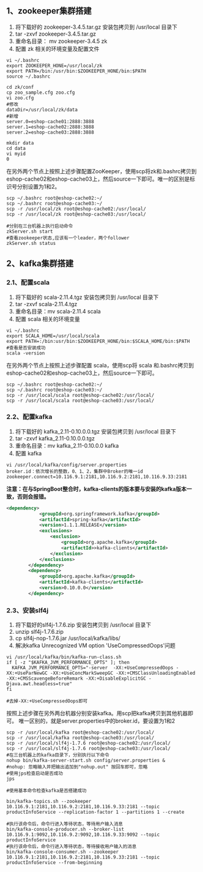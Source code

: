 ## 1、zookeeper集群搭建

1. 将下载好的 zookeeper-3.4.5.tar.gz 安装包拷贝到 /usr/local 目录下
2. tar -zxvf zookeeper-3.4.5.tar.gz
3. 重命名目录： mv zookeeper-3.4.5 zk
4. 配置 zk 相关的环境变量及配置文件

```shell
vi ~/.bashrc
export ZOOKEEPER_HONE=/usr/local/zk
export PATH=/bin:/usr/bin:$ZOOKEEPER_HONE/bin:$PATH
source ~/.bashrc

cd zk/conf
cp zoo_sample.cfg zoo.cfg
vi zoo.cfg
#修改
dataDir=/usr/local/zk/data
#新增
server.0=eshop-cache01:2888:3888	
server.1=eshop-cache02:2888:3888
server.2=eshop-cache03:2888:3888

mkdir data
cd data
vi myid
0
```

在另外两个节点上按照上述步骤配置ZooKeeper，使用scp将zk和.bashrc拷贝到eshop-cache02和eshop-cache03上，然后source一下即可。唯一的区别是标识号分别设置为1和2。

```shell
scp ~/.bashrc root@eshop-cache02:~/
scp ~/.bashrc root@eshop-cache03:~/
scp -r /usr/local/zk root@eshop-cache02:/usr/local/
scp -r /usr/local/zk root@eshop-cache03:/usr/local/

#分别在三台机器上执行启动命令
zkServer.sh start
#查看zookeeper状态,应该有一个leader，两个follower
zkServer.sh status
```

## 2、kafka集群搭建

### 2.1、配置scala

1. 将下载好的 scala-2.11.4.tgz 安装包拷贝到 /usr/local 目录下
2. tar -zxvf scala-2.11.4.tgz 
3. 重命名目录：mv scala-2.11.4 scala
4. 配置 scala 相关的环境变量

```shell
vi ~/.bashrc
export SCALA_HOME=/usr/local/scala
export PATH=:/bin:usr/bin:$ZOOKEEPER_HONE/bin:$SCALA_HOME/bin:$PATH
#查看是否安装成功
scala -version
```

在另外两个节点上按照上述步骤配置 scala，使用scp将 scala 和.bashrc拷贝到eshop-cache02和eshop-cache03上，然后source一下即可。

```shell
scp ~/.bashrc root@eshop-cache02:~/
scp ~/.bashrc root@eshop-cache03:~/
scp -r /usr/local/scala root@eshop-cache02:/usr/local/
scp -r /usr/local/scala root@eshop-cache03:/usr/local/
```

### 2.2、配置kafka

1. 将下载好的 kafka_2.11-0.10.0.0.tgz 安装包拷贝到 /usr/local 目录下
2. tar -zxvf kafka_2.11-0.10.0.0.tgz
3. 重命名目录：mv kafka_2.11-0.10.0.0 kafka
4. 配置 kafka 

```shell
vi /usr/local/kafka/config/server.properties
broker.id：依次增长的整数，0、1、2，集群中Broker的唯一id
zookeeper.connect=10.116.9.1:2181,10.116.9.2:2181,10.116.9.33:2181
```

**注意：在与SpringBoot整合时，kafka-clients的版本要与安装的kafka版本一致，否则会报错。**

```xml
<dependency>
            <groupId>org.springframework.kafka</groupId>
            <artifactId>spring-kafka</artifactId>
            <version>1.1.1.RELEASE</version>
            <exclusions>
                <exclusion>
                    <groupId>org.apache.kafka</groupId>
                    <artifactId>>kafka-clients</artifactId>
                </exclusion>
            </exclusions>
        </dependency>
        <dependency>
            <groupId>org.apache.kafka</groupId>
            <artifactId>kafka-clients</artifactId>
            <version>0.10.0.0</version>
        </dependency>
```



### 2.3、安装slf4j

1. 将下载好的slf4j-1.7.6.zip 安装包拷贝到 /usr/local 目录下
2. unzip slf4j-1.7.6.zip
3. cp slf4j-nop-1.7.6.jar /usr/local/kafka/libs/
4. 解决kafka Unrecognized VM option 'UseCompressedOops'问题

```shell
vi /usr/local/kafka/bin/kafka-run-class.sh
if [ -z "$KAFKA_JVM_PERFORMANCE_OPTS" ]; then
  KAFKA_JVM_PERFORMANCE_OPTS="-server  -XX:+UseCompressedOops -XX:+UseParNewGC -XX:+UseConcMarkSweepGC -XX:+CMSClassUnloadingEnabled -XX:+CMSScavengeBeforeRemark -XX:+DisableExplicitGC -Djava.awt.headless=true"
fi

#去掉-XX:+UseCompressedOops即可
```

按照上述步骤在另外两台机器分别安装kafka。用scp把kafka拷贝到其他机器即可。
唯一区别的，就是server.properties中的broker.id，要设置为1和2

```shell
scp -r /usr/local/kafka root@eshop-cache02:/usr/local/
scp -r /usr/local/kafka root@eshop-cache03:/usr/local/
scp -r /usr/local/slf4j-1.7.6 root@eshop-cache02:/usr/local/
scp -r /usr/local/slf4j-1.7.6 root@eshop-cache03:/usr/local/
#在三台机器上的kafka目录下，分别执行以下命令
nohup bin/kafka-server-start.sh config/server.properties &
#nohup: 忽略输入并把输出追加到"nohup.out" 按回车即可，忽略
#使用jps检查启动是否成功
jps

#使用基本命令检查kafka是否搭建成功

bin/kafka-topics.sh --zookeeper 10.116.9.1:2181,10.116.9.2:2181,10.116.9.33:2181 --topic productInfoService --replication-factor 1 --partitions 1 --create

#执行该命令后，命令行进入等待状态，等待用户输入消息
bin/kafka-console-producer.sh --broker-list 10.116.9.1:9092,10.116.9.2:9092,10.116.9.33:9092 --topic productInfoService
#执行该命令后，命令行进入等待状态，等待接收用户输入的消息
bin/kafka-console-consumer.sh --zookeeper 10.116.9.1:2181,10.116.9.2:2181,10.116.9.33:2181 --topic productInfoService --from-beginning
```

